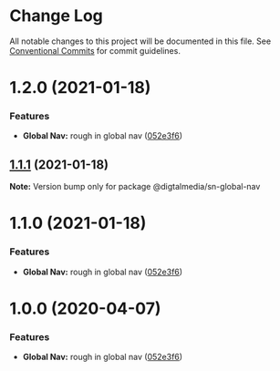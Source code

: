 # Change Log

All notable changes to this project will be documented in this file.
See [Conventional Commits](https://conventionalcommits.org) for commit guidelines.

# 1.2.0 (2021-01-18)


### Features

* **Global Nav:** rough in global nav ([052e3f6](https://github.com/digitalmedia/sn_web_components/commit/052e3f6))





## [1.1.1](https://github.com/digitalmedia/sn_web_components/compare/@digtalmedia/sn-global-nav@1.1.0...@digtalmedia/sn-global-nav@1.1.1) (2021-01-18)

**Note:** Version bump only for package @digtalmedia/sn-global-nav





# 1.1.0 (2021-01-18)


### Features

* **Global Nav:** rough in global nav ([052e3f6](https://github.com/digitalmedia/sn_web_components/commit/052e3f6))





# 1.0.0 (2020-04-07)


### Features

* **Global Nav:** rough in global nav ([052e3f6](https://github.com/digitalmedia/sn_web_components/commit/052e3f6))
